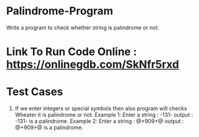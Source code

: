 # Palindrome-Program
Write a program to check whether string is palindrome or not.
# Link To Run Code Online :  https://onlinegdb.com/SkNfr5rxd 
# Test Cases
1) If we enter integers or special symbols then also program will checks Wheater it is palindrome or not.
Example 1: 
Enter a string : -131-
output : -131- is a palindrome.
Example 2:
Enter a string : @+909+@
output : @+909+@ is a palindrome.
